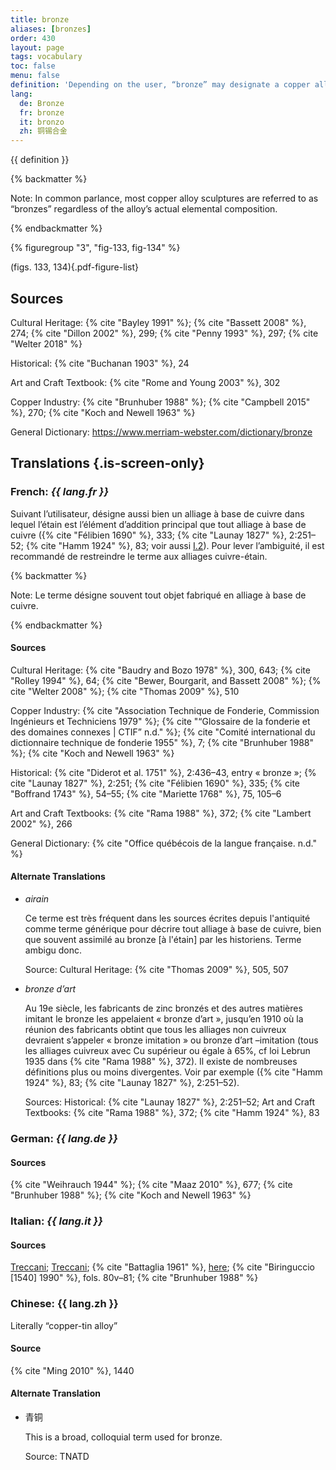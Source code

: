 ```yaml
---
title: bronze
aliases: [bronzes]
order: 430
layout: page
tags: vocabulary
toc: false
menu: false
definition: 'Depending on the user, “bronze” may designate a copper alloy that has tin as the primary added element or any other copper-based alloy. We recommend using the term “bronze” specifically for copper-tin alloys unless qualified by another term (e.g., “silicon bronze”). See [I.2§1](/vol-1/2/#S1).'
lang:
  de: Bronze
  fr: bronze
  it: bronzo
  zh: 铜锡合金
---
```


{{ definition }}

{% backmatter %}

Note: In common parlance, most copper alloy sculptures are referred to as “bronzes” regardless of the alloy’s actual elemental composition.

{% endbackmatter %}

{% figuregroup "3", "fig-133, fig-134" %}

(figs. 133, 134){.pdf-figure-list}

## Sources

Cultural Heritage: {% cite "Bayley 1991" %}; {% cite "Bassett 2008" %}, 274; {% cite "Dillon 2002" %}, 299; {% cite "Penny 1993" %}, 297; {% cite "Welter 2018" %}

Historical: {% cite "Buchanan 1903" %}, 24

Art and Craft Textbook: {% cite "Rome and Young 2003" %}, 302

Copper Industry: {% cite "Brunhuber 1988" %}; {% cite "Campbell 2015" %}, 270; {% cite "Koch and Newell 1963" %}

General Dictionary: <https://www.merriam-webster.com/dictionary/bronze>

## Translations {.is-screen-only}

<div class="accordion">

### **French**: *{{ lang.fr }}*

Suivant l’utilisateur, désigne aussi bien un alliage à base de cuivre dans lequel l’étain est l’élément d’addition principal que tout alliage à base de cuivre ({% cite "Félibien 1690" %}, 333; {% cite "Launay 1827" %}, 2:251–52; {% cite "Hamm 1924" %}, 83; voir aussi [I.2](/vol-1/2/)). Pour lever l’ambiguité, il est recommandé de restreindre le terme aux alliages cuivre-étain.

{% backmatter %}

Note: Le terme désigne souvent tout objet fabriqué en alliage à base de cuivre.

{% endbackmatter %}

#### Sources

Cultural Heritage: {% cite "Baudry and Bozo 1978" %}, 300, 643; {% cite "Rolley 1994" %}, 64; {% cite "Bewer, Bourgarit, and Bassett 2008" %}; {% cite "Welter 2008" %}; {% cite "Thomas 2009" %}, 510

Copper Industry: {% cite "Association Technique de Fonderie, Commission Ingénieurs et Techniciens 1979" %}; {% cite "“Glossaire de la fonderie et des domaines connexes | CTIF” n.d." %}; {% cite "Comité international du dictionnaire technique de fonderie 1955" %}, 7; {% cite "Brunhuber 1988" %}; {% cite "Koch and Newell 1963" %}

Historical: {% cite "Diderot et al. 1751" %}, 2:436–43, entry « bronze »; {% cite "Launay 1827" %}, 2:251; {% cite "Félibien 1690" %}, 335; {% cite "Boffrand 1743" %}, 54–55; {% cite "Mariette 1768" %}, 75, 105–6

Art and Craft Textbooks: {% cite "Rama 1988" %}, 372; {% cite "Lambert 2002" %}, 266

General Dictionary: {% cite "Office québécois de la langue française. n.d." %}

#### Alternate Translations

- *airain*

    Ce terme est très fréquent dans les sources écrites depuis l'antiquité comme terme générique pour décrire tout alliage à base de cuivre, bien que souvent assimilé au bronze [à l'étain] par les historiens. Terme ambigu donc.
    
    Source: Cultural Heritage: {% cite "Thomas 2009" %}, 505, 507

- *bronze d’art*

    Au 19e siècle, les fabricants de zinc bronzés et des autres matières imitant le bronze les appelaient « bronze d’art », jusqu’en 1910 où la réunion des fabricants obtint que tous les alliages non cuivreux devraient s’appeler « bronze imitation » ou bronze d’art –imitation (tous les alliages cuivreux avec Cu supérieur ou égale à 65%, cf loi Lebrun 1935 dans {% cite "Rama 1988" %}, 372). Il existe de nombreuses définitions plus ou moins divergentes. Voir par exemple ({% cite "Hamm 1924" %}, 83; {% cite "Launay 1827" %}, 2:251–52).
    
    Sources: Historical: {% cite "Launay 1827" %}, 2:251–52; Art and Craft Textbooks: {% cite "Rama 1988" %}, 372; {% cite "Hamm 1924" %}, 83

### **German**: *{{ lang.de }}*

#### Sources

{% cite "Weihrauch 1944" %}; {% cite "Maaz 2010" %}, 677; {% cite "Brunhuber 1988" %}; {% cite "Koch and Newell 1963" %}

### **Italian**: *{{ lang.it }}*

#### Sources
[Treccani](http://www.treccani.it/vocabolario/bronzo/); [Treccani](https://www.treccani.it/enciclopedia/fusione_%28Enciclopedia-Italiana%29/); {% cite "Battaglia 1961" %}, [here](http://www.gdli.it/pdf_viewer/Scripts/pdf.js/web/viewer.asp?file=/PDF/GDLI02/GDLI_02_ocr_400.pdf&parola); {% cite "Biringuccio [1540] 1990" %}, fols. 80v–81; {% cite "Brunhuber 1988" %}

### **Chinese**: {{ lang.zh }}

Literally “copper-tin alloy”

#### Source

{% cite "Ming 2010" %}, 1440

#### Alternate Translation

- 青铜

    This is a broad, colloquial term used for bronze.
   
    Source: TNATD

</div>
